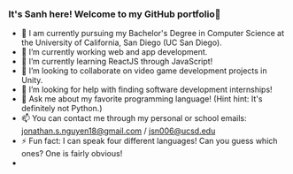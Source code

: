 ### It's Sanh here! Welcome to my GitHub portfolio👋


- 🏫 I am currently pursuing my Bachelor's Degree in Computer Science at the University of California, San Diego (UC San Diego).
- 🔭 I’m currently working web and app development.
- 🌱 I’m currently learning ReactJS through JavaScript!
- 👯 I’m looking to collaborate on video game development projects in Unity.
- 🤔 I’m looking for help with finding software development internships!
- 💬 Ask me about my favorite programming language! (Hint hint: It's definitely not Python.)
- 📫 You can contact me through my personal or school emails: jonathan.s.nguyen18@gmail.com / jsn006@ucsd.edu
- ⚡ Fun fact: I can speak four different languages! Can you guess which ones? One is fairly obvious!
- 
